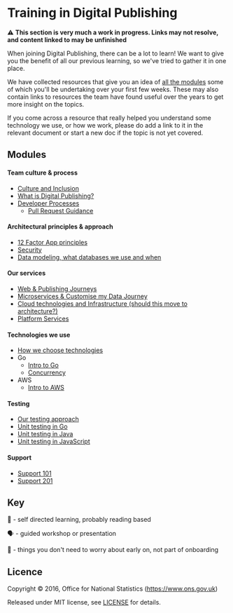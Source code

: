Training in Digital Publishing
===========================

:warning: **This section is very much a work in progress. Links may not resolve, and content linked to may be unfinished** 

When joining Digital Publishing, there can be a lot to learn! We want to give you the benefit of all our previous learning, so we've tried to gather it in one place.

We have collected resources that give you an idea of [all the modules](#modules) some of which you'll be undertaking over your first few weeks. These may also contain links to resources the team have found useful over the years to get more insight on the topics.

If you come across a resource that really helped you understand some technology we use, or how we work, please do add a link to it in the relevant document or start a new doc if the topic is not yet covered.

Modules
----------------------------
#### Team culture & process
* [Culture and Inclusion]()
* [What is Digital Publishing?](culture-and-process/DIGITAL_PUBLISHING.md) 
* [Developer Processes]()
    * [Pull Request Guidance](culture-and-process/PULL_REQUEST_GUIDANCE.md)

#### Architectural principles & approach
* [12 Factor App principles]()
* [Security]()
* [Data modeling, what databases we use and when]()

#### Our services
* [Web & Publishing Journeys]()
* [Microservices & Customise my Data Journey]()
* [Cloud technologies and Infrastructure (should this move to architecture?)](services/INFRASTRUCTURE.md)
* [Platform Services]()

#### Technologies we use
* [How we choose technologies]()
* Go
    * [Intro to Go]()
    * [Concurrency]()
* AWS
    * [Intro to AWS]()

#### Testing
* [Our testing approach]()
* [Unit testing in Go]()
* [Unit testing in Java]()
* [Unit testing in JavaScript]()

#### Support
* [Support 101](support/SUPPORT101.md)
* [Support 201]()

Key
-------
:open_book: - self directed learning, probably reading based

:speaking_head: - guided workshop or presentation

:rocket: - things you don't need to worry about early on, not part of onboarding

Licence
-------

Copyright ©‎ 2016, Office for National Statistics (https://www.ons.gov.uk)

Released under MIT license, see [LICENSE](LICENSE.md) for details.
